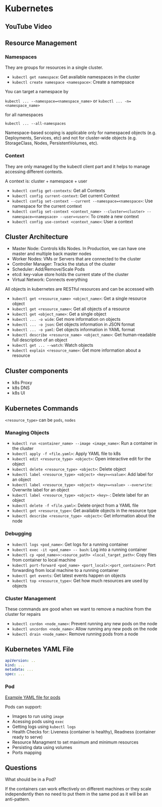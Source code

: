 # Kubernetes

## YouTube Video

## Resource Management

### Namespaces

They are groups for resources in a single cluster.

- `kubectl get namespace`: Get available namespaces in the cluster
- `kubectl create namespace <namespace>`: Create a namepsace

You can target a namespace by

`kubectl ... --namespace=<namespace_name>` or `kubectl ... -n=<namespace_name>`

for all namespaces

`kubectl ... --all-namespaces`

Namespace-based scoping is applicable only for namespaced objects (e.g. Deployments, Services, etc) and not for cluster-wide objects (e.g. StorageClass, Nodes, PersistentVolumes, etc).

### Context

They are only managed by the kubectl client part and it helps to manage accessing different contexts.

A context is: cluster + namespace + user

- `kubectl config get-contexts`: Get all Contexts
- `kubectl config current-context`: Get current Context
- `kubectl config set-context --current --namespace=<namespace>`: Use namespace for the current context
- `kubectl config set-context <context_name> --cluster=<cluster> --namespace=<namepsace> --user=<user>`: To create a new context
- `kubectl config use-context <context_name>`: User a context

## Cluster Architecture

- Master Node: Controls k8s Nodes. In Production, we can have one master and multiple back master nodes
- Worker Nodes: VMs or Servers that are connected to the cluster
- Controller Manager: Tracks the status of the cluster
- Scheduler: Add/Remove/Scale Pods
- etcd: key-value store holds the current state of the cluster
- Virtual Network: Connects everything

All objects in kubernetes are RESTful resources and can be accessed with

- `kubectl get <resource_name> <object_name>`: Get a single resource object
- `kubectl get <resource_name>`: Get all objects of a resource
- `kubectl get <object_name>`: Get a single object
- `kubectl ... -o wide`: Get more information on objects
- `kubectl ... -o json`: Get objects information in JSON format
- `kubectl ... -o yaml`: Get objects information in YAML format
- `kubectl describe <resource_name> <object_name>`: Get human-readable full description of an object
- `kubectl get ... --watch`: Watch objects
- `kubectl explain <resource_name>`: Get more information about a resource

## Cluster components

- k8s Proxy
- k8s DNS
- k8s UI

## Kubernetes Commands

`<resource_type>` can be `pods`, `nodes`

### Managing Objects

- `kubectl run <container_name> --image <image_name>`: Run a container in the cluster
- `kubectl apply -f <file.yaml>`: Apply YAML file to k8s
- `kubectl edit <resource_type> <object>`: Open interactive edit for the object
- `kubectl delete <resource_type> <object>`: Delete object
- `kubectl label <resource_type> <object> <key>=<value>`: Add label for an object
- `kubectl label <resource_type> <object> <key>=<value> --overwrite`: Overwrite label for an object
- `kubectl label <resource_type> <object> <key>-`: Delete label for an object
- `kubectl delete -f <file.yaml>`: Delete onject from a YAML file
- `kubectl get <resource_type>`: Get available objects in the resource type
- `kubectl describe <resource_type> <object>`: Get information about the node

### Debugging

- `kubectl logs <pod_name>`: Get logs for a running container
- `kubectl exec -it <pod_name> -- bash`: Log into a running container
- `kubectl cp <pod_name>>:<source_path> <local_target_path>`: Copy files from container to local machine
- `kubectl port-forward <pod_name> <port_local>:<port_container>`: Port forwarding from local machine to a running container
- `kubectl get events`: Get latest events happen on objects
- `kubectl top <resource_type>`: Get how much resources are used by objects

### Cluster Management

These commands are good when we want to remove a machine from the cluster for repairs

- `kubectl cordon <node_name>`: Prevent running any new pods on the node
- `kubectl uncordon <node_name>`: Allow running any new pods on the node
- `kubectl drain <node_name>`: Remove running pods from a node

## Kubernetes YAML File

```yaml
apiVersion: ..
kind: ...
metadata: ...
spec: ...
```

### Pod

[Example YAML file for pods](./examples/pods.yml)

Pods can support:

- Images to run using `image`
- Acessing pods using `exec`
- Getting logs using `kubectl logs`
- Health Checks for: Liveness (container is healthy), Readness (container ready to serve)
- Resource Managment to set maximum and minimum resources
- Persisting data using volumes
- Ports mapping

## Questions

What should be in a Pod?

If the containers can work effectively on different machines or they scale independently then no need to put them in the same pod as it will be an anti-pattern.
